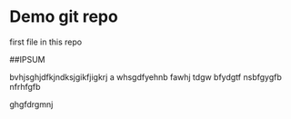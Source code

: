 # Demo git repo

first file in this repo

##IPSUM 

bvhjsghjdfkjndksjgikfjigkrj a whsgdfyehnb fawhj tdgw bfydgtf nsbfgygfb nfrhfgfb

ghgfdrgmnj